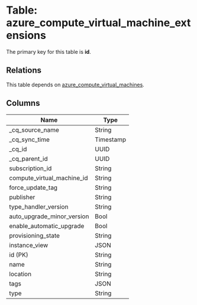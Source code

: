 # Table: azure_compute_virtual_machine_extensions



The primary key for this table is **id**.

## Relations
This table depends on [azure_compute_virtual_machines](azure_compute_virtual_machines.md).

## Columns
| Name          | Type          |
| ------------- | ------------- |
|_cq_source_name|String|
|_cq_sync_time|Timestamp|
|_cq_id|UUID|
|_cq_parent_id|UUID|
|subscription_id|String|
|compute_virtual_machine_id|String|
|force_update_tag|String|
|publisher|String|
|type_handler_version|String|
|auto_upgrade_minor_version|Bool|
|enable_automatic_upgrade|Bool|
|provisioning_state|String|
|instance_view|JSON|
|id (PK)|String|
|name|String|
|location|String|
|tags|JSON|
|type|String|